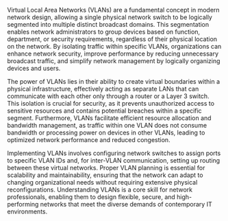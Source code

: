 Virtual Local Area Networks (VLANs) are a fundamental concept in modern network design, allowing a single physical network switch to be logically segmented into multiple distinct broadcast domains. This segmentation enables network administrators to group devices based on function, department, or security requirements, regardless of their physical location on the network. By isolating traffic within specific VLANs, organizations can enhance network security, improve performance by reducing unnecessary broadcast traffic, and simplify network management by logically organizing devices and users.

The power of VLANs lies in their ability to create virtual boundaries within a physical infrastructure, effectively acting as separate LANs that can communicate with each other only through a router or a Layer 3 switch. This isolation is crucial for security, as it prevents unauthorized access to sensitive resources and contains potential breaches within a specific segment. Furthermore, VLANs facilitate efficient resource allocation and bandwidth management, as traffic within one VLAN does not consume bandwidth or processing power on devices in other VLANs, leading to optimized network performance and reduced congestion.

Implementing VLANs involves configuring network switches to assign ports to specific VLAN IDs and, for inter-VLAN communication, setting up routing between these virtual networks. Proper VLAN planning is essential for scalability and maintainability, ensuring that the network can adapt to changing organizational needs without requiring extensive physical reconfigurations. Understanding VLANs is a core skill for network professionals, enabling them to design flexible, secure, and high-performing networks that meet the diverse demands of contemporary IT environments.